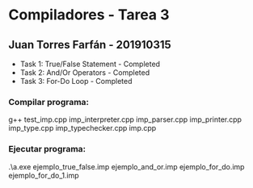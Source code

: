 # Compiladores - Tarea 3

## Juan Torres Farfán - 201910315
- Task 1: True/False Statement -  Completed
- Task 2: And/Or Operators - Completed
- Task 3: For-Do Loop - Completed

### Compilar programa:
g++ test_imp.cpp imp_interpreter.cpp imp_parser.cpp imp_printer.cpp imp_type.cpp imp_typechecker.cpp imp.cpp

### Ejecutar programa:
.\a.exe ejemplo_true_false.imp ejemplo_and_or.imp ejemplo_for_do.imp ejemplo_for_do_1.imp
